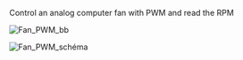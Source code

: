 Control an analog computer fan with PWM and read the RPM

![Fan_PWM_bb](https://user-images.githubusercontent.com/46988275/54840432-6c305d80-4ca3-11e9-8960-9d9df191c138.png)

![Fan_PWM_schéma](https://user-images.githubusercontent.com/46988275/54840433-6c305d80-4ca3-11e9-93e9-00b92c1430a5.png)
